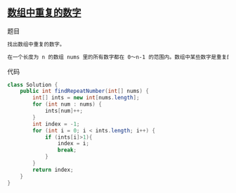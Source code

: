 ## [数组中重复的数字](https://leetcode-cn.com/problems/shu-zu-zhong-zhong-fu-de-shu-zi-lcof/)

题目

```tex
找出数组中重复的数字。

在一个长度为 n 的数组 nums 里的所有数字都在 0～n-1 的范围内。数组中某些数字是重复的，但不知道有几个数字重复了，也不知道每个数字重复了几次。请找出数组中任意一个重复的数字。
```

代码

```java
class Solution {
    public int findRepeatNumber(int[] nums) {
        int[] ints = new int[nums.length];
        for (int num : nums) {
            ints[num]++;
        }
        int index = -1;
        for (int i = 0; i < ints.length; i++) {
            if (ints[i]>1){
                index = i;
                break;
            }
        }
        return index;
    }
}
```

